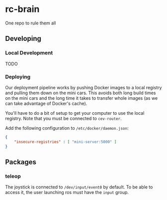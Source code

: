 # rc-brain
One repo to rule them all


## Developing

### Local Development
TODO

### Deploying
Our deployment pipeline works by pushing Docker images to a local registry and pulling them down on the mini cars. This avoids both long build times on the mini cars and the long time it takes to transfer whole images (as we can take advantage of Docker's cache).

You'll have to do a bit of setup to get your computer to use the local registry. Note that you must be connected to `cev-router`.

Add the following configuration to `/etc/docker/daemon.json`:
```json
{
    "insecure-registries" : [ "mini-server:5000" ]
}
```


## Packages

### teleop
The joystick is connected to `/dev/input/event0` by default. To be able to access it, the user launching ros must have the `input` group.